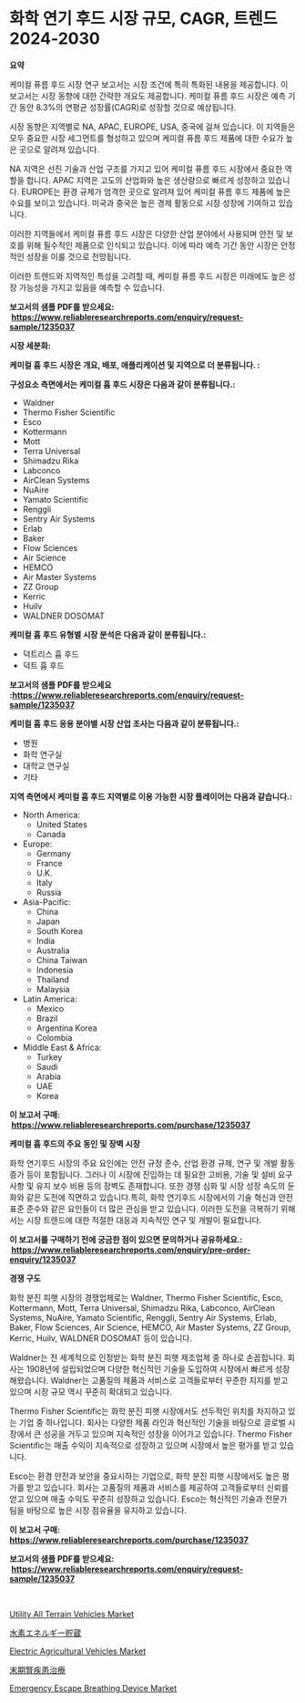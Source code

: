 <p><h1>화학 연기 후드 시장 규모, CAGR, 트렌드 2024-2030</h1></p><p><strong>요약</strong></p>
<p><p>케미컬 퓨름 후드 시장 연구 보고서는 시장 조건에 특히 특화된 내용을 제공합니다. 이 보고서는 시장 동향에 대한 간략한 개요도 제공합니다. 케미컬 퓨름 후드 시장은 예측 기간 동안 8.3%의 연평균 성장률(CAGR)로 성장할 것으로 예상됩니다.</p><p>시장 동향은 지역별로 NA, APAC, EUROPE, USA, 중국에 걸쳐 있습니다. 이 지역들은 모두 중요한 시장 세그먼트를 형성하고 있으며 케미컬 퓨름 후드 제품에 대한 수요가 높은 곳으로 알려져 있습니다.</p><p>NA 지역은 선진 기술과 산업 구조를 가지고 있어 케미컬 퓨름 후드 시장에서 중요한 역할을 합니다. APAC 지역은 고도의 산업화와 높은 생산량으로 빠르게 성장하고 있습니다. EUROPE는 환경 규제가 엄격한 곳으로 알려져 있어 케미컬 퓨름 후드 제품에 높은 수요를 보이고 있습니다. 미국과 중국은 높은 경제 활동으로 시장 성장에 기여하고 있습니다.</p><p>이러한 지역들에서 케미컬 퓨름 후드 시장은 다양한 산업 분야에서 사용되며 안전 및 보호를 위해 필수적인 제품으로 인식되고 있습니다. 이에 따라 예측 기간 동안 시장은 안정적인 성장을 이룰 것으로 전망됩니다. </p><p>이러한 트렌드와 지역적인 특성을 고려할 때, 케미컬 퓨름 후드 시장은 미래에도 높은 성장 가능성을 가지고 있음을 예측할 수 있습니다.</p></p>
<p><strong>보고서의 샘플 PDF를 받으세요: &nbsp;<a href="https://www.reliableresearchreports.com/enquiry/request-sample/1235037">https://www.reliableresearchreports.com/enquiry/request-sample/1235037</a></strong></p>
<p><strong>시장 세분화:</strong></p>
<p><strong> 케미컬 흄 후드 시장은 개요, 배포, 애플리케이션 및 지역으로 더 분류됩니다. :</strong></p>
<p><strong>구성요소 측면에서는 케미컬 흄 후드 시장은 다음과 같이 분류됩니다.:</strong></p>
<p><ul><li>Waldner</li><li>Thermo Fisher Scientific</li><li>Esco</li><li>Kottermann</li><li>Mott</li><li>Terra Universal</li><li>Shimadzu Rika</li><li>Labconco</li><li>AirClean Systems</li><li>NuAire</li><li>Yamato Scientific</li><li>Renggli</li><li>Sentry Air Systems</li><li>Erlab</li><li>Baker</li><li>Flow Sciences</li><li>Air Science</li><li>HEMCO</li><li>Air Master Systems</li><li>ZZ Group</li><li>Kerric</li><li>Huilv</li><li>WALDNER DOSOMAT</li></ul></p>
<p><strong> 케미컬 흄 후드 유형별 시장 분석은 다음과 같이 분류됩니다.:</strong></p>
<p><ul><li>덕트리스 흄 후드</li><li>덕트 흄 후드</li></ul></p>
<p><strong>보고서의 샘플 PDF를 받으세요 :<a href="https://www.reliableresearchreports.com/enquiry/request-sample/1235037">https://www.reliableresearchreports.com/enquiry/request-sample/1235037</a></strong></p>
<p><strong> 케미컬 흄 후드 응용 분야별 시장 산업 조사는 다음과 같이 분류됩니다.:</strong></p>
<p><ul><li>병원</li><li>화학 연구실</li><li>대학교 연구실</li><li>기타</li></ul></p>
<p><strong>지역 측면에서 케미컬 흄 후드 지역별로 이용 가능한 시장 플레이어는 다음과 같습니다.:</strong></p>
<p><ul>
    <li>
        North America:
        <ul>
            <li>United States</li>
            <li>Canada</li>
        </ul>
    </li>
    <li>
        Europe:
        <ul>
            <li>Germany</li>
            <li>France</li>
            <li>U.K.</li>
            <li>Italy</li>
            <li>Russia</li>
        </ul>
    </li>
    <li>
        Asia-Pacific:
        <ul>
            <li>China</li>
            <li>Japan</li>
            <li>South Korea</li>
            <li>India</li>
            <li>Australia</li>
            <li>China Taiwan</li>
            <li>Indonesia</li>
            <li>Thailand</li>
            <li>Malaysia</li>
        </ul>
    </li>
    <li>
        Latin America:
        <ul>
            <li>Mexico</li>
            <li>Brazil</li>
            <li>Argentina Korea</li>
            <li>Colombia</li>
        </ul>
    </li>
    <li>
        Middle East & Africa:
        <ul>
            <li>Turkey</li>
            <li>Saudi</li>
            <li>Arabia</li>
            <li>UAE</li>
            <li>Korea</li>
        </ul>
    </li>
    </ul></p>
<p><strong>이 보고서 구매: &nbsp;<a href="https://www.reliableresearchreports.com/purchase/1235037">https://www.reliableresearchreports.com/purchase/1235037</a></strong></p>
<p><strong>케미컬 흄 후드의 주요 동인 및 장벽 시장</strong></p>
<p><p>화학 연기후드 시장의 주요 요인에는 안전 규정 준수, 산업 환경 규제, 연구 및 개발 활동 증가 등이 포함됩니다. 그러나 이 시장에 진입하는 데 필요한 고비용, 기술 및 설비 요구 사항 및 유지 보수 비용 등의 장벽도 존재합니다. 또한 경쟁 심화 및 시장 성장 속도의 둔화와 같은 도전에 직면하고 있습니다.특히, 화학 연기후드 시장에서의 기술 혁신과 안전 표준 준수와 같은 요인들이 더 많은 관심을 받고 있습니다. 이러한 도전을 극복하기 위해서는 시장 트렌드에 대한 적절한 대응과 지속적인 연구 및 개발이 필요합니다.</p></p>
<p><strong>이 보고서를 구매하기 전에 궁금한 점이 있으면 문의하거나 공유하세요.: &nbsp;<a href="https://www.reliableresearchreports.com/enquiry/pre-order-enquiry/1235037">https://www.reliableresearchreports.com/enquiry/pre-order-enquiry/1235037</a></strong></p>
<p><strong>경쟁 구도</strong></p>
<p><p>화학 분진 피햇 시장의 경쟁업체로는 Waldner, Thermo Fisher Scientific, Esco, Kottermann, Mott, Terra Universal, Shimadzu Rika, Labconco, AirClean Systems, NuAire, Yamato Scientific, Renggli, Sentry Air Systems, Erlab, Baker, Flow Sciences, Air Science, HEMCO, Air Master Systems, ZZ Group, Kerric, Huilv, WALDNER DOSOMAT 등이 있습니다.</p><p>Waldner는 전 세계적으로 인정받는 화학 분진 피햇 제조업체 중 하나로 손꼽힙니다. 회사는 1908년에 설립되었으며 다양한 혁신적인 기술을 도입하여 시장에서 빠르게 성장해왔습니다. Waldner는 고품질의 제품과 서비스로 고객들로부터 꾸준한 지지를 받고 있으며 시장 규모 역시 꾸준히 확대되고 있습니다.</p><p>Thermo Fisher Scientific는 화학 분진 피햇 시장에서도 선두적인 위치를 차지하고 있는 기업 중 하나입니다. 회사는 다양한 제품 라인과 혁신적인 기술을 바탕으로 글로벌 시장에서 큰 성공을 거두고 있으며 지속적인 성장을 이어가고 있습니다. Thermo Fisher Scientific는 매출 수익이 지속적으로 성장하고 있으며 시장에서 높은 평가를 받고 있습니다.</p><p>Esco는 환경 안전과 보안을 중요시하는 기업으로, 화학 분진 피햇 시장에서도 높은 평가를 받고 있습니다. 회사는 고품질의 제품과 서비스를 제공하여 고객들로부터 신뢰를 얻고 있으며 매출 수익도 꾸준히 성장하고 있습니다. Esco는 혁신적인 기술과 전문가 팀을 바탕으로 높은 시장 점유율을 유지하고 있습니다.</p></p>
<p><strong>이 보고서 구매: &nbsp; <a href="https://www.reliableresearchreports.com/purchase/1235037">https://www.reliableresearchreports.com/purchase/1235037</a></strong></p>
<p><strong>보고서의 샘플 PDF를 받으세요: &nbsp;<a href="https://www.reliableresearchreports.com/enquiry/request-sample/1235037">https://www.reliableresearchreports.com/enquiry/request-sample/1235037</a></strong><strong></strong></p>
<p>&nbsp;</p>
<p><p><a href="https://issuu.com/reportprime-2/docs/utility-all-terrain-vehicles-market-size-2030.pptx">Utility All Terrain Vehicles Market</a></p><p><a href="https://github.com/ycmtqqhvk3273/Market-Research-Report-List-1/blob/main/779651612845.md">水素エネルギー貯蔵</a></p><p><a href="https://issuu.com/reportprime-2/docs/electric-agricultural-vehicles-market-size-2030.pp">Electric Agricultural Vehicles Market</a></p><p><a href="https://github.com/mathieurico66/Market-Research-Report-List-1/blob/main/800121112846.md">末期腎疾患治療</a></p><p><a href="https://view.publitas.com/reportprime-1/emergency-escape-breathing-device-market-size-growth-outlook-from-2024-to-2031-projecting-at-markets-trends-analysis-by-application-regional-outlook-and-revenue/">Emergency Escape Breathing Device Market</a></p></p>